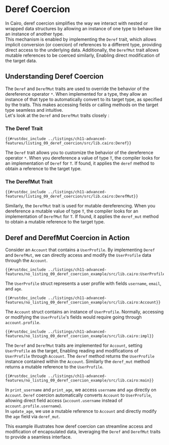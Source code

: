 # Deref Coercion

In Cairo, deref coercion simplifies the way we interact with nested or wrapped data structures by allowing an instance of one type to behave like an instance of another type.   
This mechanism is enabled by implementing the `Deref` trait, which allows implicit conversion (or coercion) of references to a different type, providing direct access to the underlying data. Additionally, the `DerefMut` trait allows mutable references to be coerced similarly, Enabling direct modification of the target data.

## Understanding Deref Coercion

The `Deref` and `DerefMut` traits are used to override the behavior of the dereference operator `*`. When implemented for a type, they allow an instance of that type to automatically convert to its target type, as specified by the traits. This makes accessing fields or calling methods on the target type seamless and intuitive.  
Let's look at the `Deref` and `DerefMut` traits closely :

### The Deref Trait
```rust, noplayground
{{#rustdoc_include ../listings/ch11-advanced-features/listing_09_deref_coercion/src/lib.cairo:Deref}}
```
The `Deref` trait allows you to customize the behavior of the dereference operator `*`. When you dereference a value of type `T`, the compiler looks for an implementation of `Deref` for `T`. If found, it applies the `deref` method to obtain a reference to the target type.

### The DerefMut Trait

```rust, noplayground
{{#rustdoc_include ../listings/ch11-advanced-features/listing_09_deref_coercion/src/lib.cairo:DerefMut}}
```

Similarly, the `DerefMut` trait is used for mutable dereferencing. When you dereference a mutable value of type `T`, the compiler looks for an implementation of `DerefMut` for `T`. If found, it applies the `deref_mut` method to obtain a mutable reference to the target type.

## Deref and DerefMut Coercion in Action

Consider an `Account` that contains a `UserProfile`. By implementing `Deref` and `DerefMut`, we can directly access and modify the `UserProfile` data through the `Account`.

```rust, noplayground
{{#rustdoc_include ../listings/ch11-advanced-features/no_listing_09_deref_coercion_example/src/lib.cairo:UserProfile}}
```
The `UserProfile` struct represents a user profile with fields `username`, `email`, and `age`.

```rust, noplayground
{{#rustdoc_include ../listings/ch11-advanced-features/no_listing_09_deref_coercion_example/src/lib.cairo:Account}}
```
The `Account` struct contains an instance of `UserProfile`. Normally, accessing or modifying the `UserProfile`'s fields would require going through `account.profile`.

```rust, noplayground
{{#rustdoc_include ../listings/ch11-advanced-features/no_listing_09_deref_coercion_example/src/lib.cairo:impl}}
```
The `Deref` and `DerefMut` traits are implemented for `Account`, setting `UserProfile` as the target, Enabling reading and modifications of `UserProfile` through `Account`.
The `deref` method returns the `UserProfile` instance contained within the `Account`. Similarly the `deref_mut` method returns a mutable reference to the `UserProfile`.

```rust, noplayground
{{#rustdoc_include ../listings/ch11-advanced-features/no_listing_09_deref_coercion_example/src/lib.cairo:main}}
```
In `print_username` and `print_age`, we access `username` and `age` directly on `Account`. `Deref` coercion automatically converts `Account` to `UserProfile`, allowing direct field access (`account.username` instead of `account.profile.username`).  
In `update_age`, we use a mutable reference to `Account` and directly modify the `age` field via `deref_mut`.

This example illustrates how deref coercion can streamline access and modification of encapsulated data, leveraging the `Deref` and `DerefMut` traits to provide a seamless interface.